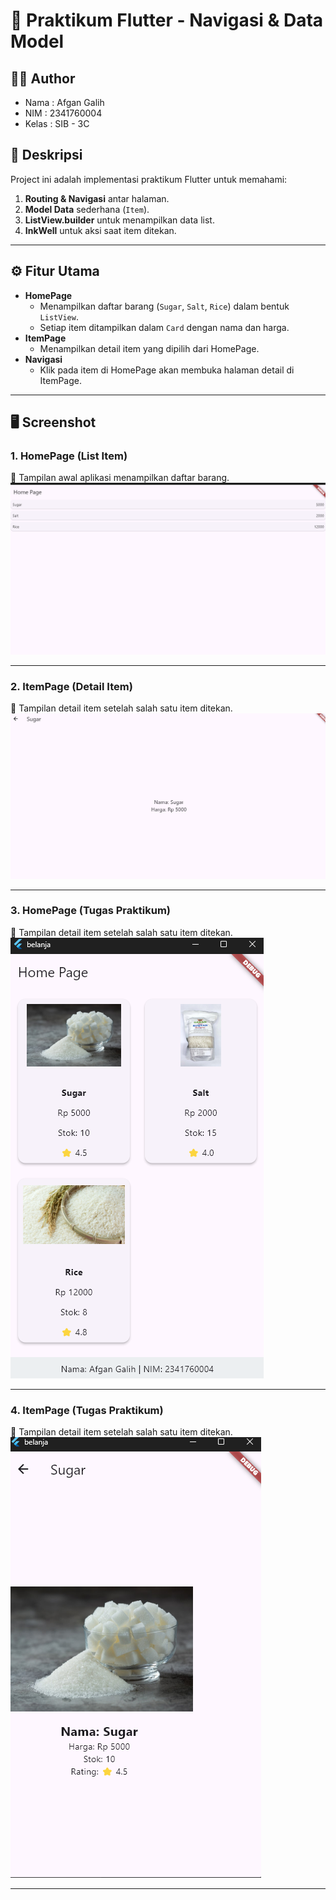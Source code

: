 # 🛒 Praktikum Flutter - Navigasi & Data Model

## 👨‍💻 Author
- Nama  : Afgan Galih
- NIM   : 2341760004  
- Kelas : SIB - 3C  


## 📌 Deskripsi
Project ini adalah implementasi praktikum Flutter untuk memahami:
1. **Routing & Navigasi** antar halaman.
2. **Model Data** sederhana (`Item`).
3. **ListView.builder** untuk menampilkan data list.
4. **InkWell** untuk aksi saat item ditekan.



---

## ⚙️ Fitur Utama
- **HomePage**
  - Menampilkan daftar barang (`Sugar`, `Salt`, `Rice`) dalam bentuk `ListView`.
  - Setiap item ditampilkan dalam `Card` dengan nama dan harga.
- **ItemPage**
  - Menampilkan detail item yang dipilih dari HomePage.
- **Navigasi**
  - Klik pada item di HomePage akan membuka halaman detail di ItemPage.

---

## 🖥️ Screenshot

### 1. HomePage (List Item)
📸 Tampilan awal aplikasi menampilkan daftar barang.
![Screenshot HomePage](images/home_page_final.png)

---

### 2. ItemPage (Detail Item)
📸 Tampilan detail item setelah salah satu item ditekan.
![Screenshot ItemPage](images/item_page_final.png)

---

### 3. HomePage (Tugas Praktikum)
📸 Tampilan detail item setelah salah satu item ditekan.
![Screenshot ItemPage](images/home_page_tugasPrak.png)

---

### 4. ItemPage (Tugas Praktikum)
📸 Tampilan detail item setelah salah satu item ditekan.
![Screenshot ItemPage](images/item_page_tugasPrak.png)

---


